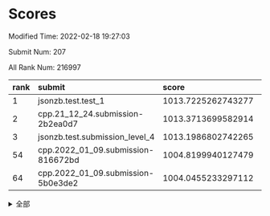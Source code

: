 # Scores

Modified Time: 2022-02-18 19:27:03

Submit Num: 207

All Rank Num: 216997

| rank |               submit               |       score        |       sigma        | pk_num |
| :--- | :--------------------------------- | :----------------- | :----------------- | :----- |
| 1    | jsonzb.test.test_1                 | 1013.7225262743277 | 0.8123249041851918 | 4188   |
| 2    | cpp.21_12_24.submission-2b2ea0d7   | 1013.3713699582914 | 0.8018344857957941 | 4198   |
| 3    | jsonzb.test.submission_level_4     | 1013.1986802742265 | 0.8184298144915573 | 4197   |
| 54   | cpp.2022_01_09.submission-816672bd | 1004.8199940127479 | 0.7175305301855673 | 4191   |
| 64   | cpp.2022_01_09.submission-5b0e3de2 | 1004.0455233297112 | 0.7079748268634013 | 4196   |


<details>
<summary>全部</summary>

| rank |                 submit                 |       score        |       sigma        | pk_num |
| :--- | :------------------------------------- | :----------------- | :----------------- | :----- |
| 1    | jsonzb.test.test_1                     | 1013.7225262743277 | 0.8123249041851918 | 4188   |
| 2    | cpp.21_12_24.submission-2b2ea0d7       | 1013.3713699582914 | 0.8018344857957941 | 4198   |
| 3    | jsonzb.test.submission_level_4         | 1013.1986802742265 | 0.8184298144915573 | 4197   |
| 4    | gobigger.level_3.submission_level_3_8  | 1012.0003068206153 | 0.7907967993607605 | 4203   |
| 5    | gobigger.level_3.submission_level_3_25 | 1011.7181472246014 | 0.7724311228529552 | 4190   |
| 6    | gobigger.level_3.submission_level_3_7  | 1011.569196135971  | 0.7787754034282006 | 4189   |
| 7    | gobigger.level_3.submission_level_3_37 | 1011.5080241070648 | 0.7633176675132667 | 4191   |
| 8    | gobigger.level_3.submission_level_3_6  | 1011.405037830759  | 0.7851506688821056 | 4188   |
| 9    | gobigger.level_3.submission_level_3_13 | 1011.3889402991587 | 0.8027901698376073 | 4191   |
| 10   | gobigger.level_3.submission_level_3_27 | 1011.1588740052915 | 0.7744929175382513 | 4193   |
| 11   | gobigger.level_3.submission_level_3_2  | 1011.0991453026475 | 0.7625968913156186 | 4197   |
| 12   | gobigger.level_3.submission_level_3_38 | 1011.0381808903253 | 0.7995629225265244 | 4196   |
| 13   | gobigger.level_3.submission_level_3_1  | 1010.94785001923   | 0.7827211187664141 | 4194   |
| 14   | gobigger.level_3.submission_level_3_28 | 1010.8632643064426 | 0.7931135955864642 | 4189   |
| 15   | gobigger.level_3.submission_level_3_16 | 1010.815581590491  | 0.7694138505726922 | 4196   |
| 16   | gobigger.level_3.submission_level_3_10 | 1010.7343818988135 | 0.7728931395675552 | 4191   |
| 17   | gobigger.level_3.submission_level_3_29 | 1010.7172590496659 | 0.7836696593953721 | 4196   |
| 18   | gobigger.level_3.submission_level_3_33 | 1010.6122472937242 | 0.7514710231694708 | 4193   |
| 19   | gobigger.level_3.submission_level_3_21 | 1010.536922573048  | 0.7675355573737398 | 4189   |
| 20   | gobigger.level_3.submission_level_3_40 | 1010.5117460483045 | 0.7780718342892559 | 4194   |
| 21   | gobigger.level_3.submission_level_3_41 | 1010.510219624041  | 0.7943496479332831 | 4192   |
| 22   | gobigger.level_3.submission_level_3_48 | 1010.4898569264449 | 0.7772441343766389 | 4194   |
| 23   | gobigger.level_3.submission_level_3_34 | 1010.4693173169992 | 0.7783761904376268 | 4193   |
| 24   | gobigger.level_3.submission_level_3_24 | 1010.4689793914234 | 0.7535055680610491 | 4190   |
| 25   | gobigger.level_3.submission_level_3_20 | 1010.4635325640604 | 0.7630623279168662 | 4188   |
| 26   | gobigger.level_3.submission_level_3_30 | 1010.4387855124885 | 0.771376551226422  | 4194   |
| 27   | gobigger.level_3.submission_level_3_11 | 1010.4077496888372 | 0.7606786320498402 | 4192   |
| 28   | gobigger.level_3.submission_level_3_49 | 1010.387886974467  | 0.7526276214206147 | 4196   |
| 29   | gobigger.level_3.submission_level_3_32 | 1010.3240173492651 | 0.7543132688099089 | 4193   |
| 30   | gobigger.level_3.submission_level_3_15 | 1010.3021400683475 | 0.7615822771718884 | 4196   |
| 31   | gobigger.level_3.submission_level_3_22 | 1010.2817283742645 | 0.7659382268697515 | 4192   |
| 32   | gobigger.level_3.submission_level_3_31 | 1010.2751941053034 | 0.7628031536697143 | 4191   |
| 33   | gobigger.level_3.submission_level_3_47 | 1010.1933677896117 | 0.7755203519036904 | 4193   |
| 34   | gobigger.level_3.submission_level_3_39 | 1010.1919917353879 | 0.7452289389020788 | 4199   |
| 35   | gobigger.level_3.submission_level_3_0  | 1010.177518439838  | 0.764038990096049  | 4200   |
| 36   | gobigger.level_3.submission_level_3_35 | 1010.0628699559477 | 0.772503588773457  | 4191   |
| 37   | gobigger.level_3.submission_level_3_12 | 1010.0445557206903 | 0.760210712745339  | 4192   |
| 38   | gobigger.level_3.submission_level_3_4  | 1010.0241975698334 | 0.771084337040699  | 4195   |
| 39   | gobigger.level_3.submission_level_3_19 | 1009.7780683739642 | 0.7628258227398689 | 4192   |
| 40   | gobigger.level_3.submission_level_3_42 | 1009.6643994172097 | 0.7354349391960804 | 4194   |
| 41   | gobigger.level_3.submission_level_3_23 | 1009.6267382754594 | 0.7513868844789277 | 4187   |
| 42   | gobigger.level_3.submission_level_3_43 | 1009.6013579240498 | 0.7446703909690642 | 4195   |
| 43   | gobigger.level_3.submission_level_3_36 | 1009.5280727246105 | 0.7600100428677503 | 4193   |
| 44   | gobigger.level_3.submission_level_3_17 | 1009.4803838068252 | 0.7540910473270391 | 4194   |
| 45   | gobigger.level_3.submission_level_3_9  | 1009.1633772124002 | 0.7539969417546021 | 4198   |
| 46   | gobigger.level_3.submission_level_3_5  | 1009.1474523944066 | 0.7389451230193056 | 4193   |
| 47   | gobigger.level_3.submission_level_3_26 | 1009.1171374212446 | 0.7624218481137861 | 4190   |
| 48   | gobigger.level_3.submission_level_3_14 | 1009.0558803473464 | 0.7669057758882308 | 4190   |
| 49   | gobigger.level_3.submission_level_3_18 | 1008.9431452148665 | 0.742424097710763  | 4196   |
| 50   | gobigger.level_3.submission_level_3_46 | 1008.8869725154485 | 0.743947236494136  | 4193   |
| 51   | gobigger.level_3.submission_level_3_45 | 1008.8481760420877 | 0.7442082083643552 | 4194   |
| 52   | gobigger.level_3.submission_level_3_3  | 1008.7368043523554 | 0.7439034220674623 | 4190   |
| 53   | gobigger.level_3.submission_level_3_44 | 1008.2762322845873 | 0.7442638722967129 | 4193   |
| 54   | cpp.2022_01_09.submission-816672bd     | 1004.8199940127479 | 0.7175305301855673 | 4191   |
| 55   | gobigger.level_1.submission_level_1_29 | 1004.7520014229411 | 0.722726468983045  | 4195   |
| 56   | gobigger.level_1.submission_level_1_20 | 1004.7216658792897 | 0.719796207498426  | 4192   |
| 57   | gobigger.level_1.submission_level_1_31 | 1004.6080933824962 | 0.7185767574635082 | 4198   |
| 58   | gobigger.level_1.submission_level_1_1  | 1004.5698000418284 | 0.7193564546074102 | 4191   |
| 59   | gobigger.level_1.submission_level_1_18 | 1004.5456647660642 | 0.7112448893875293 | 4189   |
| 60   | gobigger.level_1.submission_level_1_27 | 1004.2936877780627 | 0.7344613075588688 | 4193   |
| 61   | gobigger.level_1.submission_level_1_22 | 1004.2568966117979 | 0.7159569031245626 | 4193   |
| 62   | gobigger.level_1.submission_level_1_43 | 1004.1079052500259 | 0.7304067909880042 | 4193   |
| 63   | gobigger.level_1.submission_level_1_32 | 1004.0553507763988 | 0.7260653461387918 | 4194   |
| 64   | cpp.2022_01_09.submission-5b0e3de2     | 1004.0455233297112 | 0.7079748268634013 | 4196   |
| 65   | gobigger.level_1.submission_level_1_12 | 1003.9896562347028 | 0.7230543137974758 | 4193   |
| 66   | gobigger.level_1.submission_level_1_38 | 1003.9613872029292 | 0.7055366576120968 | 4189   |
| 67   | gobigger.level_1.submission_level_1_8  | 1003.9407787700395 | 0.7164342800402903 | 4193   |
| 68   | gobigger.level_1.submission_level_1_49 | 1003.907883353666  | 0.7205806551622937 | 4191   |
| 69   | gobigger.level_1.submission_level_1_6  | 1003.9048218877383 | 0.7144612150491403 | 4194   |
| 70   | gobigger.level_1.submission_level_1_3  | 1003.901294239625  | 0.714380620375766  | 4193   |
| 71   | gobigger.level_1.submission_level_1_11 | 1003.8893239166352 | 0.7119706922906777 | 4192   |
| 72   | gobigger.level_1.submission_level_1_40 | 1003.8891375139527 | 0.7231488968846875 | 4195   |
| 73   | gobigger.level_1.submission_level_1_34 | 1003.8198410406485 | 0.7015983981559342 | 4197   |
| 74   | gobigger.level_1.submission_level_1_35 | 1003.7444644537824 | 0.7305851750929746 | 4189   |
| 75   | gobigger.level_1.submission_level_1_26 | 1003.7255808937106 | 0.7175034661025453 | 4192   |
| 76   | gobigger.level_1.submission_level_1_33 | 1003.6329715434978 | 0.7358757806168128 | 4192   |
| 77   | gobigger.level_1.submission_level_1_10 | 1003.6124252665282 | 0.7224128617851373 | 4196   |
| 78   | gobigger.level_1.submission_level_1_28 | 1003.5996541366219 | 0.7156923760238431 | 4195   |
| 79   | gobigger.level_1.submission_level_1_15 | 1003.5334209825548 | 0.7151562080422986 | 4193   |
| 80   | gobigger.level_1.submission_level_1_36 | 1003.5275457482803 | 0.7191188044206938 | 4195   |
| 81   | gobigger.level_1.submission_level_1_7  | 1003.5201827750828 | 0.7196114144530203 | 4199   |
| 82   | gobigger.level_1.submission_level_1_0  | 1003.4618483121333 | 0.7243315602553321 | 4188   |
| 83   | gobigger.level_1.submission_level_1_16 | 1003.4171746592764 | 0.7169041124780788 | 4197   |
| 84   | gobigger.level_1.submission_level_1_17 | 1003.3791341339955 | 0.712602543123871  | 4193   |
| 85   | gobigger.level_1.submission_level_1_37 | 1003.3678964348252 | 0.7231103081553456 | 4192   |
| 86   | gobigger.level_1.submission_level_1_13 | 1003.2837978113624 | 0.7176136948854512 | 4194   |
| 87   | gobigger.level_1.submission_level_1_14 | 1003.2237454648413 | 0.716703390081127  | 4194   |
| 88   | gobigger.level_1.submission_level_1_4  | 1003.2108494569125 | 0.7110499988826178 | 4195   |
| 89   | gobigger.level_1.submission_level_1_9  | 1003.1546026836056 | 0.7177369258368593 | 4192   |
| 90   | gobigger.level_1.submission_level_1_46 | 1003.1407075275347 | 0.7227115858721307 | 4191   |
| 91   | gobigger.level_1.submission_level_1_45 | 1003.1069776122387 | 0.7148501865195929 | 4195   |
| 92   | gobigger.level_1.submission_level_1_21 | 1003.0139790471376 | 0.7153358565485181 | 4191   |
| 93   | gobigger.level_1.submission_level_1_47 | 1003.0040867887042 | 0.7177627434951682 | 4196   |
| 94   | gobigger.level_1.submission_level_1_23 | 1002.9967999070664 | 0.7079895645246067 | 4195   |
| 95   | gobigger.level_1.submission_level_1_44 | 1002.9499475243304 | 0.7109663013468144 | 4192   |
| 96   | gobigger.level_1.submission_level_1_30 | 1002.7490956422632 | 0.7185171114174693 | 4195   |
| 97   | gobigger.level_1.submission_level_1_42 | 1002.668571937851  | 0.7212684051465416 | 4193   |
| 98   | gobigger.level_1.submission_level_1_25 | 1002.6676536114546 | 0.7146080353620962 | 4193   |
| 99   | gobigger.level_1.submission_level_1_24 | 1002.554874494963  | 0.709223889796394  | 4196   |
| 100  | gobigger.level_1.submission_level_1_39 | 1002.4453132943365 | 0.7213675316039007 | 4189   |
| 101  | gobigger.level_1.submission_level_1_2  | 1002.4373973016786 | 0.7249758665801538 | 4187   |
| 102  | gobigger.level_1.submission_level_1_5  | 1002.3804783230491 | 0.7229926429905141 | 4197   |
| 103  | gobigger.level_1.submission_level_1_48 | 1002.0418751818015 | 0.7231151210546347 | 4191   |
| 104  | gobigger.level_1.submission_level_1_41 | 1001.7416601890078 | 0.7157644241316318 | 4190   |
| 105  | gobigger.level_1.submission_level_1_19 | 1001.1942707968291 | 0.710687555457877  | 4194   |
| 106  | gobigger.random.submission_random_1    | 997.1191871374226  | 0.7194787000759112 | 4194   |
| 107  | gobigger.random.submission_random_9    | 996.7739255605749  | 0.7130350347466164 | 4195   |
| 108  | gobigger.random.submission_random_22   | 996.7612980868936  | 0.7119559834872808 | 4190   |
| 109  | gobigger.random.submission_random_29   | 996.6463745404034  | 0.7027670592880196 | 4196   |
| 110  | gobigger.random.submission_random_20   | 996.6360859026582  | 0.7033160596897386 | 4192   |
| 111  | gobigger.random.submission_random_38   | 996.4322500589005  | 0.7110632886088455 | 4188   |
| 112  | gobigger.random.submission_random_30   | 996.4253734345663  | 0.725183901032392  | 4192   |
| 113  | gobigger.random.submission_random_3    | 996.4232140321493  | 0.7146431330292674 | 4192   |
| 114  | gobigger.random.submission_random_48   | 996.4109904250814  | 0.7135272293527423 | 4191   |
| 115  | gobigger.random.submission_random_4    | 996.40492247128    | 0.7152178084846929 | 4189   |
| 116  | gobigger.random.submission_random_35   | 996.3269542101649  | 0.7052337684820061 | 4191   |
| 117  | gobigger.random.submission_random_14   | 996.2924569885971  | 0.7039575104034174 | 4194   |
| 118  | gobigger.random.submission_random_32   | 996.2393589644612  | 0.7066139926616427 | 4200   |
| 119  | gobigger.random.submission_random_5    | 996.2145320299102  | 0.7057856758937868 | 4191   |
| 120  | gobigger.random.submission_random_21   | 996.1928003360085  | 0.7014124095547001 | 4193   |
| 121  | gobigger.random.submission_random_2    | 996.1622499812232  | 0.7112742106494296 | 4192   |
| 122  | gobigger.random.submission_random_37   | 996.1334287795248  | 0.7060780226762696 | 4189   |
| 123  | gobigger.random.submission_random_47   | 996.1219008144784  | 0.7027610065692491 | 4190   |
| 124  | gobigger.random.submission_random_46   | 996.0324815274536  | 0.7119369856699015 | 4191   |
| 125  | gobigger.random.submission_random_45   | 996.0323223541686  | 0.7186464271565886 | 4194   |
| 126  | gobigger.random.submission_random_12   | 995.9779606980078  | 0.7130321055159139 | 4189   |
| 127  | gobigger.random.submission_random_18   | 995.9701531676545  | 0.705888992179261  | 4194   |
| 128  | gobigger.random.submission_random_0    | 995.8425646709823  | 0.7032999861860859 | 4196   |
| 129  | gobigger.random.submission_random_26   | 995.8376958171172  | 0.7158724744172049 | 4194   |
| 130  | gobigger.random.submission_random_28   | 995.7438773121186  | 0.6900268219453306 | 4194   |
| 131  | gobigger.random.submission_random_25   | 995.7283046763325  | 0.7198315971198523 | 4196   |
| 132  | gobigger.random.submission_random_10   | 995.6174539317624  | 0.7236149510702938 | 4197   |
| 133  | gobigger.random.submission_random_40   | 995.5661375095157  | 0.7104561682319538 | 4193   |
| 134  | gobigger.random.submission_random_34   | 995.5499931100973  | 0.723454355856739  | 4191   |
| 135  | gobigger.random.submission_random_8    | 995.5384461664431  | 0.7102480399894031 | 4194   |
| 136  | gobigger.random.submission_random_24   | 995.5061794845424  | 0.705005446422518  | 4193   |
| 137  | gobigger.random.submission_random_42   | 995.4569654407145  | 0.7284197196744843 | 4192   |
| 138  | gobigger.random.submission_random_15   | 995.4316388828206  | 0.7085773286470314 | 4190   |
| 139  | gobigger.random.submission_random_31   | 995.3705388539158  | 0.7161999914494858 | 4188   |
| 140  | gobigger.random.submission_random_13   | 995.3107573062879  | 0.7173310265606598 | 4194   |
| 141  | gobigger.random.submission_random_16   | 995.2609227671988  | 0.7244401413517715 | 4196   |
| 142  | gobigger.random.submission_random_11   | 995.246297827972   | 0.7058088332442953 | 4195   |
| 143  | gobigger.random.submission_random_33   | 995.236040050734   | 0.7329009113199197 | 4193   |
| 144  | gobigger.random.submission_random_43   | 995.2078612700608  | 0.7147063631413516 | 4195   |
| 145  | gobigger.random.submission_random_7    | 995.1837406989883  | 0.7204083645957251 | 4196   |
| 146  | gobigger.random.submission_random_44   | 995.0550778110041  | 0.7145770897374295 | 4191   |
| 147  | gobigger.random.submission_random_49   | 995.0392296522322  | 0.7051580281616927 | 4197   |
| 148  | gobigger.random.submission_random_41   | 995.017397678113   | 0.7157307913597136 | 4197   |
| 149  | gobigger.random.submission_random_6    | 994.9658034525303  | 0.7114240903011415 | 4194   |
| 150  | gobigger.random.submission_random_23   | 994.9100864008632  | 0.7163154729707043 | 4196   |
| 151  | gobigger.random.submission_random_19   | 994.7500774169075  | 0.7258872703623226 | 4195   |
| 152  | gobigger.level_2.submission_level_2_13 | 994.693094176349   | 0.7332467039919868 | 4197   |
| 153  | gobigger.random.submission_random_17   | 994.6316209763247  | 0.7120439744747219 | 4193   |
| 154  | gobigger.random.submission_random_27   | 994.6092181960802  | 0.7158237668659133 | 4194   |
| 155  | gobigger.random.submission_random_36   | 994.0369003574084  | 0.709399651613481  | 4193   |
| 156  | gobigger.random.submission_random_39   | 993.8203647553399  | 0.7366487867971485 | 4193   |
| 157  | gobigger.level_2.submission_level_2_42 | 993.4032533617939  | 0.7345375838839991 | 4198   |
| 158  | gobigger.level_2.submission_level_2_18 | 993.3699060071007  | 0.7213758243905992 | 4190   |
| 159  | gobigger.level_2.submission_level_2_48 | 993.216771642678   | 0.7469421896307542 | 4191   |
| 160  | gobigger.level_2.submission_level_2_14 | 992.9279102328038  | 0.7228467176634388 | 4193   |
| 161  | gobigger.level_2.submission_level_2_33 | 992.7996239073619  | 0.7293105259278881 | 4194   |
| 162  | gobigger.level_2.submission_level_2_40 | 992.7302229297476  | 0.7463339410065901 | 4193   |
| 163  | gobigger.level_2.submission_level_2_29 | 992.655037425028   | 0.7391789438118166 | 4190   |
| 164  | gobigger.level_2.submission_level_2_21 | 992.6533393924934  | 0.7345312805446147 | 4195   |
| 165  | gobigger.level_2.submission_level_2_10 | 992.566305987855   | 0.7427900572650862 | 4194   |
| 166  | gobigger.level_2.submission_level_2_17 | 992.5072085094552  | 0.7448911975199111 | 4196   |
| 167  | gobigger.level_2.submission_level_2_7  | 992.4614115806366  | 0.7410232597598018 | 4189   |
| 168  | gobigger.level_2.submission_level_2_6  | 992.3487252389442  | 0.7560417871932776 | 4195   |
| 169  | gobigger.level_2.submission_level_2_0  | 992.3484588549376  | 0.7425810638708741 | 4192   |
| 170  | gobigger.level_2.submission_level_2_19 | 992.2975369617518  | 0.7591628646872698 | 4193   |
| 171  | gobigger.level_2.submission_level_2_47 | 992.014039561402   | 0.7545637065055555 | 4193   |
| 172  | gobigger.level_2.submission_level_2_39 | 991.9805896892626  | 0.7553829613940749 | 4192   |
| 173  | gobigger.level_2.submission_level_2_46 | 991.9757719999408  | 0.7682271123569612 | 4195   |
| 174  | gobigger.level_2.submission_level_2_15 | 991.918362903122   | 0.7573730270706036 | 4194   |
| 175  | gobigger.level_2.submission_level_2_11 | 991.9173562413073  | 0.7535405381167074 | 4191   |
| 176  | gobigger.level_2.submission_level_2_1  | 991.8957743752849  | 0.7403159879688005 | 4193   |
| 177  | gobigger.level_2.submission_level_2_25 | 991.8761990653743  | 0.7379182189430957 | 4195   |
| 178  | gobigger.level_2.submission_level_2_32 | 991.8551583977603  | 0.7392212744366438 | 4189   |
| 179  | gobigger.level_2.submission_level_2_2  | 991.843573425176   | 0.7518499093317018 | 4191   |
| 180  | gobigger.level_2.submission_level_2_41 | 991.8057692364694  | 0.7541590936436199 | 4194   |
| 181  | gobigger.level_2.submission_level_2_31 | 991.7846020508937  | 0.739228156604466  | 4191   |
| 182  | gobigger.level_2.submission_level_2_3  | 991.7603145819093  | 0.7427796772408132 | 4194   |
| 183  | gobigger.level_2.submission_level_2_4  | 991.7141055369627  | 0.7546379520351401 | 4194   |
| 184  | gobigger.level_2.submission_level_2_24 | 991.6496994719295  | 0.7468344250188015 | 4192   |
| 185  | gobigger.level_2.submission_level_2_12 | 991.6343094783002  | 0.7476299631793385 | 4193   |
| 186  | gobigger.level_2.submission_level_2_27 | 991.6337516033756  | 0.7465526185602543 | 4193   |
| 187  | gobigger.level_2.submission_level_2_28 | 991.5753725461922  | 0.7560808197967936 | 4189   |
| 188  | gobigger.level_2.submission_level_2_30 | 991.5395084033202  | 0.7409423537160665 | 4194   |
| 189  | gobigger.level_2.submission_level_2_22 | 991.4914962732336  | 0.7620453964540296 | 4192   |
| 190  | gobigger.level_2.submission_level_2_37 | 991.4765230930973  | 0.7354236125679932 | 4193   |
| 191  | gobigger.level_2.submission_level_2_36 | 991.4452553140478  | 0.7590252390593981 | 4196   |
| 192  | gobigger.level_2.submission_level_2_26 | 991.3625347902768  | 0.7452454152538214 | 4196   |
| 193  | gobigger.level_2.submission_level_2_38 | 991.3175543031429  | 0.7445432821572917 | 4194   |
| 194  | gobigger.level_2.submission_level_2_23 | 991.2537496778937  | 0.7492061805263432 | 4197   |
| 195  | gobigger.level_2.submission_level_2_43 | 991.2335816134047  | 0.7577517270308881 | 4190   |
| 196  | gobigger.level_2.submission_level_2_45 | 991.1862747054803  | 0.7477032966046326 | 4200   |
| 197  | gobigger.level_2.submission_level_2_35 | 991.1666117258948  | 0.7605361015880988 | 4194   |
| 198  | gobigger.level_2.submission_level_2_49 | 991.1663516823878  | 0.7577702972311361 | 4196   |
| 199  | gobigger.level_2.submission_level_2_44 | 991.1471243036355  | 0.7567050967330822 | 4192   |
| 200  | gobigger.level_2.submission_level_2_8  | 991.0488393559597  | 0.7465948797979443 | 4192   |
| 201  | gobigger.level_2.submission_level_2_16 | 990.920468966012   | 0.7609896385618781 | 4191   |
| 202  | gobigger.level_2.submission_level_2_20 | 990.880933571839   | 0.7451633502313592 | 4197   |
| 203  | gobigger.level_2.submission_level_2_5  | 990.8452805411393  | 0.7640969166441313 | 4195   |
| 204  | gobigger.level_2.submission_level_2_9  | 990.8358766008829  | 0.7620840183348982 | 4194   |
| 205  | gobigger.level_2.submission_level_2_34 | 990.4354753648083  | 0.7698887306593419 | 4192   |
| 206  | gobigger.none.submission_none_1        | 977.7470178364712  | 1.256790752661011  | 4193   |
| 207  | gobigger.none.submission_none_0        | 977.3063059282663  | 1.3928602710703701 | 4194   |

</details>